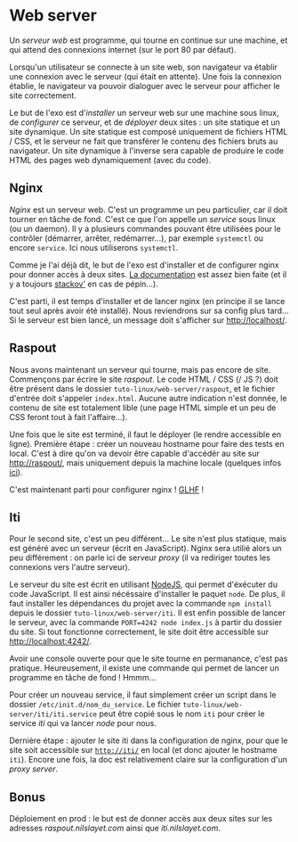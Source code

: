 # Web server

Un *serveur web* est programme, qui tourne en continue sur une machine, et qui
attend des connexions internet (sur le port 80 par défaut).

Lorsqu'un utilisateur se connecte à un site web, son navigateur va établir une
connexion avec le serveur (qui était en attente). Une fois la connexion
établie, le navigateur va pouvoir dialoguer avec le serveur pour afficher le
site correctement.

Le but de l'exo est d'*installer* un serveur web sur une machine sous linux, de
*configurer* ce serveur, et de *déployer* deux sites : un site statique et un
site dynamique.  Un site statique est composé uniquement de fichiers HTML /
CSS, et le serveur ne fait que transférer le contenu des fichiers bruts au
navigateur. Un site dynamique à l'inverse sera capable de produire le code HTML
des pages web dynamiquement (avec du code).

## Nginx

*Nginx* est un serveur web. C'est un programme un peu particulier, car il doit
tourner en tâche de fond. C'est ce que l'on appelle un *service* sous linux (ou
un daemon). Il y a plusieurs commandes pouvant être utilisées pour le contrôler
(démarrer, arrêter, redémarrer...), par exemple `systemctl` ou encore
`service`. Ici nous utiliserons `systemctl`.

Comme je l'ai déjà dit, le but de l'exo est d'installer et de configurer nginx
pour donner accès à deux sites. [La documentation](http://nginx.org/en/docs/)
est assez bien faite (et il y a toujours [stackov'](http://stackoverflow.com/)
en cas de pépin...).

C'est parti, il est temps d'installer et de lancer nginx (en principe il se
lance tout seul après avoir été installé). Nous reviendrons sur sa config plus
tard... Si le serveur est bien lancé, un message doit s'afficher sur
[http://localhost/](http://localhost/).

## Raspout

Nous avons maintenant un serveur qui tourne, mais pas encore de site.
Commençons par écrire le site *raspout*. Le code HTML / CSS (/ JS ?) doit être
présent dans le dossier `tuto-linux/web-server/raspout`, et le fichier d'entrée
doit s'appeler `index.html`. Aucune autre indication n'est donnée, le contenu
de site est totalement lible (une page HTML simple et un peu de CSS feront tout
à fait l'affaire...).

Une fois que le site est terminé, il faut le déployer (le rendre accessible en
ligne). Première étape : créer un nouveau hostname pour faire des tests en
local. C'est à dire qu'on va devoir être capable d'accédér au site sur
[http://raspout/](http://raspout), mais uniquement depuis la machine locale
(quelques infos [ici](https://google.com/?q=debian+host)).

C'est maintenant parti pour configurer nginx !
[GLHF](http://nginx.org/en/docs/beginners_guide.html) !

## Iti

Pour le second site, c'est un peu différent... Le site n'est plus statique,
mais est généré avec un serveur (écrit en JavaScript). Nginx sera utilié alors
un peu différement : on parle ici de serveur *proxy* (il va rediriger toutes
les connexions vers l'autre serveur).

Le serveur du site est écrit en utilisant [NodeJS](https://nodejs.org/en/), qui
permet d'éxécuter du code JavaScript. Il est ainsi nécéssaire d'installer le
paquet `node`. De plus, il faut installer les dépendances du projet avec la
commande `npm install` depuis le dossier `tuto-linux/web-server/iti`. Il est
enfin possible de lancer le serveur, avec la commande `PORT=4242 node index.js`
à partir du dossier du site. Si tout fonctionne correctement, le site doit être
accessible sur [http://localhost:4242/](http://localhost:4242/).

Avoir une console ouverte pour que le site tourne en permanance, c'est pas
pratique. Heureusement, il existe une commande qui permet de lancer un
programme en tâche de fond ! Hmmm...

Pour créer un nouveau service, il faut simplement créer un script dans le
dossier `/etc/init.d/nom_du_service`. Le fichier
`tuto-linux/web-server/iti/iti.service` peut être copié sous le nom `iti` pour
créer le service *iti* qui va lancer *node* pour nous.

Dernière étape : ajouter le site iti dans la configuration de nginx, pour que
le site soit accessible sur [`http://iti/`](http://iti/) en local (et donc
ajouter le hostname `iti`). Encore une fois, la doc est relativement claire sur
la configuration d'un *proxy server*.

## Bonus

Déploiement en prod : le but est de donner accès aux deux sites sur les
adresses *raspout.nilslayet.com* ainsi que *iti.nilslayet.com*.
